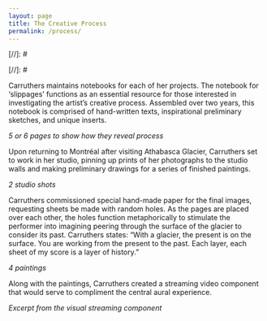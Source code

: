 ```yaml
---
layout: page
title: The Creative Process
permalink: /process/
---
```


[//]: # <div id="ubcOpenCollectionsWidgetDisplay">
<script id="ubcOpenCollectionsWidget"
src="https://open.library.ubc.ca/staticfile/build/embed/item.js"
data-item="1.0214446"
data-collection="creelman"
data-metadata="true"
data-width=""
async > {newline}
</script>
[//]: # </div>

Carruthers maintains notebooks for each of her projects. The notebook for ‘slippages’ functions as an essential resource for those interested in investigating the artist’s creative process. Assembled over two years, this notebook is comprised of hand-written texts, inspirational preliminary sketches, and unique inserts.

*5 or 6 pages to show how they reveal process*					

Upon returning to Montréal after visiting Athabasca Glacier, Carruthers set to work in her studio, pinning up prints of her photographs to the studio walls and making preliminary drawings for a series of finished paintings.

*2 studio shots*

Carruthers commissioned special hand-made paper for the final images, requesting sheets be made with random holes. As the pages are placed over each other, the holes function metaphorically to stimulate the performer into imagining peering through the surface of the glacier to consider its past. Carruthers states: “With a glacier, the present is on the surface. You are working from the present to the past. Each layer, each sheet of my score is a layer of history.”

*4 paintings*			

Along with the paintings, Carruthers created a streaming video component that would serve to compliment the central aural experience. 

*Excerpt from the visual streaming component*
